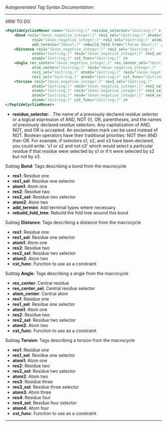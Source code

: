 <!-- THIS IS AN AUTOGENERATED FILE: Don't edit it directly, instead change the schema definition in the code itself. -->

_Autogenerated Tag Syntax Documentation:_

---
XRW TO DO

```xml
<PeptideCyclizeMover name="(&string;)" residue_selector="(&string;)" >
    <Bond res1="(&non_negative_integer;)" res1_sel="(&string;)" atom1="(&string;)"
            res2="(&non_negative_integer;)" res2_sel="(&string;)" atom2="(&string;)"
            add_termini="(&bool;)" rebuild_fold_tree="(false &bool;)" />
    <Distance res1="(&non_negative_integer;)" res1_sel="(&string;)"
            atom1="(&string;)" res2="(&non_negative_integer;)" res2_sel="(&string;)"
            atom2="(&string;)" cst_func="(&string;)" />
    <Angle res_center="(&non_negative_integer;)" res_center_sel="(&string;)"
            atom_center="(&string;)" res1="(&non_negative_integer;)"
            res1_sel="(&string;)" atom1="(&string;)" res2="(&non_negative_integer;)"
            res2_sel="(&string;)" atom2="(&string;)" cst_func="(&string;)" />
    <Torsion res1="(&non_negative_integer;)" res1_sel="(&string;)"
            atom1="(&string;)" res2="(&non_negative_integer;)" res2_sel="(&string;)"
            atom2="(&string;)" res3="(&non_negative_integer;)" res3_sel="(&string;)"
            atom3="(&string;)" res4="(&non_negative_integer;)" res4_sel="(&string;)"
            atom4="(&string;)" cst_func="(&string;)" />
</PeptideCyclizeMover>
```

-   **residue_selector**: . The name of a previously declared residue selector or a logical expression of AND, NOT (!), OR, parentheses, and the names of previously declared residue selectors. Any capitalization of AND, NOT, and OR is accepted. An exclamation mark can be used instead of NOT. Boolean operators have their traditional priorities: NOT then AND then OR. For example, if selectors s1, s2, and s3 have been declared, you could write: 's1 or s2 and not s3' which would select a particular residue if that residue were selected by s1 or if it were selected by s2 but not by s3.


Subtag **Bond**:   Tags describing a bond from the macrocycle

-   **res1**: Residue one
-   **res1_sel**: Residue one selector
-   **atom1**: Atom one
-   **res2**: Residue two
-   **res2_sel**: Residue two selector
-   **atom2**: Atom two
-   **add_termini**: Add terminal types where necessary
-   **rebuild_fold_tree**: Rebuild the fold tree around this bond

Subtag **Distance**:   Tags describing a distance from the macrocycle

-   **res1**: Residue one
-   **res1_sel**: Residue one selector
-   **atom1**: Atom one
-   **res2**: Residue two
-   **res2_sel**: Residue two selector
-   **atom2**: Atom two
-   **cst_func**: Function to use as a constraint

Subtag **Angle**:   Tags describing a angle from the macrocycle

-   **res_center**: Central residue
-   **res_center_sel**: Central residue selector
-   **atom_center**: Central atom
-   **res1**: Residue one
-   **res1_sel**: Residue one selector
-   **atom1**: Atom one
-   **res2**: Residue two
-   **res2_sel**: Residue two selector
-   **atom2**: Atom two
-   **cst_func**: Function to use as a constraint

Subtag **Torsion**:   Tags describing a torsion from the macrocycle

-   **res1**: Residue one
-   **res1_sel**: Residue one selector
-   **atom1**: Atom one
-   **res2**: Residue two
-   **res2_sel**: Residue two selector
-   **atom2**: Atom two
-   **res3**: Residue three
-   **res3_sel**: Residue three selector
-   **atom3**: Atom three
-   **res4**: Residue four
-   **res4_sel**: Residue four selector
-   **atom4**: Atom four
-   **cst_func**: Function to use as a constraint

---
